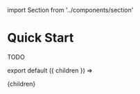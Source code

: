 import Section from '../components/section'

# Quick Start

TODO

export default ({ children }) => <Section name='Quick Start'>{children}</Section>
